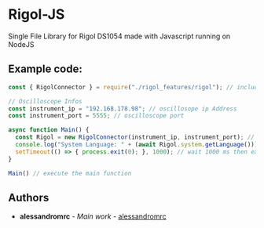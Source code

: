 # Rigol-JS
Single File Library for Rigol DS1054 made with Javascript running on NodeJS


## Example code:

```javascript
const { RigolConnector } = require("./rigol_features/rigol"); // include library

// Oscilloscope Infos
const instrument_ip = "192.168.178.98"; // oscillosope ip Address
const instrument_port = 5555; // oscilloscope port

async function Main() {
  const Rigol = new RigolConnector(instrument_ip, instrument_port); // connect to the oscilloscope
  console.log("System Language: " + (await Rigol.system.getLanguage())); // get oscilloscope language
  setTimeout(() => { process.exit(0); }, 1000); // wait 1000 ms then exit the program
}

Main() // execute the main function

```
## Authors

* **alessandromrc** - *Main work* - [alessandromrc](https://github.com/alessandromrc)
